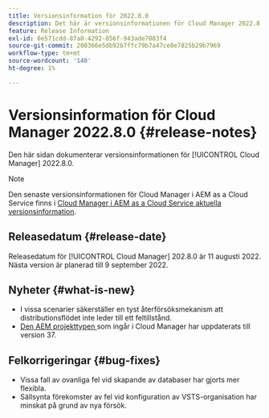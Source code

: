 ```yaml
---
title: Versionsinformation för 2022.8.0
description: Det här är versionsinformationen för Cloud Manager 2022.8.0.
feature: Release Information
exl-id: 0e571cdd-87a0-4292-856f-943ade7083f4
source-git-commit: 200366e5db92b7ffc79b7a47ce8e7825b29b7969
workflow-type: tm+mt
source-wordcount: '140'
ht-degree: 1%

---
```


# Versionsinformation för Cloud Manager 2022.8.0 {#release-notes}

Den här sidan dokumenterar versionsinformationen för [!UICONTROL Cloud Manager] 2022.8.0.

>[!NOTE]
>
>Den senaste versionsinformationen för Cloud Manager i AEM as a Cloud Service finns i [Cloud Manager i AEM as a Cloud Service aktuella versionsinformation](https://experienceleague.adobe.com/docs/experience-manager-cloud-service/content/implementing/using-cloud-manager/release-notes-cloud-manager/release-notes-cm-current.html).

## Releasedatum {#release-date}

Releasedatum för [!UICONTROL Cloud Manager] 202.8.0 är 11 augusti 2022. Nästa version är planerad till 9 september 2022.

## Nyheter {#what-is-new}

* I vissa scenarier säkerställer en tyst återförsöksmekanism att distributionsflödet inte leder till ett feltillstånd.
* [Den AEM projekttypen ](https://experienceleague.adobe.com/docs/experience-manager-core-components/using/developing/archetype/overview.html) som ingår i Cloud Manager har uppdaterats till version 37.

## Felkorrigeringar {#bug-fixes}

* Vissa fall av ovanliga fel vid skapande av databaser har gjorts mer flexibla.
* Sällsynta förekomster av fel vid konfiguration av VSTS-organisation har minskat på grund av nya försök.
